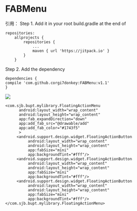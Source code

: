 # FABMenu

引用：
Step 1. Add it in your root build.gradle at the end of 

    repositories:
    	allprojects {
    		repositories {
    			...
    			maven { url 'https://jitpack.io' }
    		}
    	}
  
Step 2. Add the dependency

	dependencies {
	compile 'com.github.corgi7donkey:FABMenu:v1.1'
	}
	
	
![](https://github.com/corgi7donkey/FABMenu/tree/master/mylibrary/src/main/res/drawable/imag.gif)
  
  ```
<com.sjb.bupt.mylibrary.FloatingActionMenu
        android:layout_width="wrap_content"
        android:layout_height="wrap_content"
        app:fab_expandDirection="down"
        app:add_fab_src="@drawable/add"
        app:add_fab_color="#1743f5"
        >
       <android.support.design.widget.FloatingActionButton
            android:layout_width="wrap_content"
            android:layout_height="wrap_content"
            app:fabSize="mini"
            app:backgroundTint="#fff"/>
       <android.support.design.widget.FloatingActionButton
            android:layout_width="wrap_content"
            android:layout_height="wrap_content"
            app:fabSize="mini"
            app:backgroundTint="#fff"/>
       <android.support.design.widget.FloatingActionButton
            android:layout_width="wrap_content"
            android:layout_height="wrap_content"
            app:fabSize="mini"
            app:backgroundTint="#fff"/>
</com.sjb.bupt.mylibrary.FloatingActionMenu>
```
